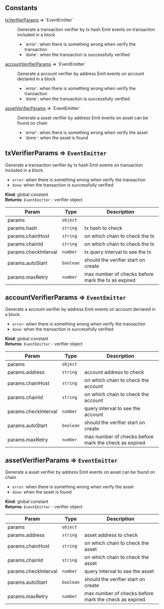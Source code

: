 
## Constants

<dl>
<dt><a href="#txVerifierParams">txVerifierParams</a> ⇒ `EventEmitter`</dt>
<dd><p>Generate a transaction verifier by tx hash
Emit events on transaction included in a block</p>
<ul>
<li>`error`: when there is something wrong when verify the transaction</li>
<li>`done`: when the transaction is successfully verified</li>
</ul>
</dd>
<dt><a href="#accountVerifierParams">accountVerifierParams</a> ⇒ `EventEmitter`</dt>
<dd><p>Generate a account verifier by address
Emit events on account declared in a block</p>
<ul>
<li>`error`: when there is something wrong when verify the transaction</li>
<li>`done`: when the transaction is successfully verified</li>
</ul>
</dd>
<dt><a href="#assetVerifierParams">assetVerifierParams</a> ⇒ `EventEmitter`</dt>
<dd><p>Generate a asset verifier by address
Emit events on asset can be found on chain</p>
<ul>
<li>`error`: when there is something wrong when verify the asset</li>
<li>`done`: when the asset is found</li>
</ul>
</dd>
</dl>


## txVerifierParams ⇒ `EventEmitter`

Generate a transaction verifier by tx hash
Emit events on transaction included in a block

* `error`: when there is something wrong when verify the transaction
* `done`: when the transaction is successfully verified

**Kind**: global constant  
**Returns**: `EventEmitter` - verifier object  

| Param                | Type      | Description                                        |
| -------------------- | --------- | -------------------------------------------------- |
| params               | `object`  |                                                    |
| params.hash          | `string`  | tx hash to check                                   |
| params.chainHost     | `string`  | on which chain to check the tx                     |
| params.chainId       | `string`  | on which chain to check the tx                     |
| params.checkInterval | `number`  | tx query interval to see the tx                    |
| params.autoStart     | `boolean` | should the verifier start on create                |
| params.maxRetry      | `number`  | max number of checks before mark the tx as expired |


## accountVerifierParams ⇒ `EventEmitter`

Generate a account verifier by address
Emit events on account declared in a block

* `error`: when there is something wrong when verify the transaction
* `done`: when the transaction is successfully verified

**Kind**: global constant  
**Returns**: `EventEmitter` - verifier object  

| Param                | Type      | Description                                           |
| -------------------- | --------- | ----------------------------------------------------- |
| params               | `object`  |                                                       |
| params.address       | `string`  | account address to check                              |
| params.chainHost     | `string`  | on which chain to check the account                   |
| params.chainId       | `string`  | on which chain to check the account                   |
| params.checkInterval | `number`  | query interval to see the account                     |
| params.autoStart     | `boolean` | should the verifier start on create                   |
| params.maxRetry      | `number`  | max number of checks before mark the check as expired |


## assetVerifierParams ⇒ `EventEmitter`

Generate a asset verifier by address
Emit events on asset can be found on chain

* `error`: when there is something wrong when verify the asset
* `done`: when the asset is found

**Kind**: global constant  
**Returns**: `EventEmitter` - verifier object  

| Param                | Type      | Description                                           |
| -------------------- | --------- | ----------------------------------------------------- |
| params               | `object`  |                                                       |
| params.address       | `string`  | asset address to check                                |
| params.chainHost     | `string`  | on which chain to check the asset                     |
| params.chainId       | `string`  | on which chain to check the asset                     |
| params.checkInterval | `number`  | query interval to see the asset                       |
| params.autoStart     | `boolean` | should the verifier start on create                   |
| params.maxRetry      | `number`  | max number of checks before mark the check as expired |
